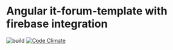 # Angular it-forum-template with firebase integration

![build](https://travis-ci.org/Sly321/it-forum-template.svg?branch=master)
[![Code Climate](https://codeclimate.com/github/Sly321/it-forum-template/badges/gpa.svg)](https://codeclimate.com/github/Sly321/it-forum-template)
